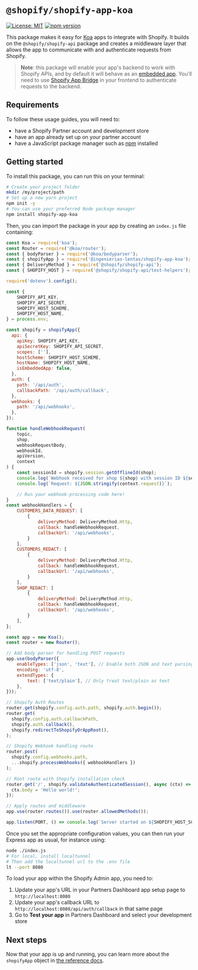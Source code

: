 # `@shopify/shopify-app-koa`

<!-- ![Build Status]() -->

[![License: MIT](https://img.shields.io/badge/License-MIT-green.svg)](LICENSE.md)
[![npm version](https://badge.fury.io/js/@ingenierias-lentas%2Fshopify-app-koa.svg)](https://badge.fury.io/js/@ingenierias-lentas%2Fshopify-app-koa)

This package makes it easy for [Koa](https://koajs.com/) apps to integrate with Shopify.
It builds on the `@shopify/shopify-api` package and creates a middleware layer that allows the app to communicate with and authenticate requests from Shopify.

> **Note**: this package will enable your app's backend to work with Shopify APIs, and by default it will behave as an [embedded app](https://shopify.dev/docs/apps/auth/oauth/session-tokens). You'll need to use [Shopify App Bridge](https://shopify.dev/docs/apps/tools/app-bridge) in your frontend to authenticate requests to the backend.

## Requirements

To follow these usage guides, you will need to:

- have a Shopify Partner account and development store
- have an app already set up on your partner account
- have a JavaScript package manager such as [npm](https://www.npmjs.com/) installed

## Getting started

To install this package, you can run this on your terminal:

```bash
# Create your project folder
mkdir /my/project/path
# Set up a new yarn project
npm init -y
# You can use your preferred Node package manager
npm install shopify-app-koa
```

Then, you can import the package in your app by creating an `index.js` file containing:

```javascript
const Koa = require('koa');
const Router = require('@koa/router');
const { bodyParser } = require('@koa/bodyparser');
const { shopifyApp } = require('@ingenierias-lentas/shopify-app-koa'); // Assuming you are using your own package version
const { DeliveryMethod } = require('@shopify/shopify-api');
const { SHOPIFY_HOST } = require('@shopify/shopify-api/test-helpers');

require('dotenv').config();

const {
    SHOPIFY_API_KEY,
    SHOPIFY_API_SECRET,
    SHOPIFY_HOST_SCHEME,
    SHOPIFY_HOST_NAME,
} = process.env;

const shopify = shopifyApp({
  api: {
    apiKey: SHOPIFY_API_KEY,
    apiSecretKey: SHOPIFY_API_SECRET,
    scopes: [''],
    hostScheme: SHOPIFY_HOST_SCHEME,
    hostName: SHOPIFY_HOST_NAME,
    isEmbeddedApp: false,
  },
  auth: {
    path: '/api/auth',
    callbackPath: '/api/auth/callback',
  },
  webhooks: {
    path: '/api/webhooks',
  },
});

function handleWebhookRequest(
    topic,
    shop,
    webhookRequestBody,
    webhookId,
    apiVersion,
    context
) {
    const sessionId = shopify.session.getOfflineId(shop);
    console.log(`Webhook received for shop ${shop} with session ID ${sessionId}`);
    console.log(`Request: ${JSON.stringify(context.request)}`);

    // Run your webhook-processing code here!
}
const webhookHandlers = {
    CUSTOMERS_DATA_REQUEST: [
        {
            deliveryMethod: DeliveryMethod.Http,
            callback: handleWebhookRequest,
            callbackUrl: '/api/webhooks',
        }
    ],
    CUSTOMERS_REDACT: [
        {
            deliveryMethod: DeliveryMethod.Http,
            callback: handleWebhookRequest,
            callbackUrl: '/api/webhooks',
        }
    ],
    SHOP_REDACT: [
        {
            deliveryMethod: DeliveryMethod.Http,
            callback: handleWebhookRequest,
            callbackUrl: '/api/webhooks',
        }
    ],
};

const app = new Koa();
const router = new Router();

// Add body parser for handling POST requests
app.use(bodyParser({
    enableTypes: ['json', 'text'], // Enable both JSON and text parsing
    encoding: 'utf-8',
    extendTypes: {
        text: ['text/plain'], // Only treat text/plain as text
    },
}));

// Shopify Auth Routes
router.get(shopify.config.auth.path, shopify.auth.begin());
router.get(
  shopify.config.auth.callbackPath,
  shopify.auth.callback(),
  shopify.redirectToShopifyOrAppRoot(),
);

// Shopify Webhook handling route
router.post(
  shopify.config.webhooks.path,
  ...shopify.processWebhooks({ webhookHandlers })
);

// Root route with Shopify installation check
router.get('/', shopify.validateAuthenticatedSession(), async (ctx) => {
  ctx.body = 'Hello world!';
});

// Apply routes and middleware
app.use(router.routes()).use(router.allowedMethods());

app.listen(PORT, () => console.log(`Server started on ${SHOPIFY_HOST_SCHEME}://${SHOPIFY_HOST_NAME}`));
```

Once you set the appropriate configuration values, you can then run your Express app as usual, for instance using:

```bash
node ./index.js
# For local, install localtunnel
# Then add the localtunnel url to the .env file
lt --port 8080
```

To load your app within the Shopify Admin app, you need to:

1. Update your app's URL in your Partners Dashboard app setup page to `http://localhost:8080`
1. Update your app's callback URL to `http://localhost:8080/api/auth/callback` in that same page
1. Go to **Test your app** in Partners Dashboard and select your development store

## Next steps

Now that your app is up and running, you can learn more about the `shopifyApp` object in [the reference docs](https://github.com/Shopify/shopify-app-js/tree/main/packages/apps/shopify-api/docs/reference).
